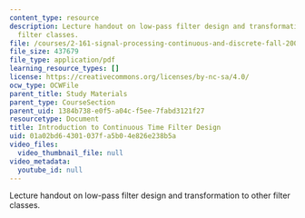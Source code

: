 ```yaml
---
content_type: resource
description: Lecture handout on low-pass filter design and transformation to other
  filter classes.
file: /courses/2-161-signal-processing-continuous-and-discrete-fall-2008/01a02bd64301037fa5b04e826e238b5a_lpfdesign.pdf
file_size: 437679
file_type: application/pdf
learning_resource_types: []
license: https://creativecommons.org/licenses/by-nc-sa/4.0/
ocw_type: OCWFile
parent_title: Study Materials
parent_type: CourseSection
parent_uid: 1384b738-e0f5-a04c-f5ee-7fabd3121f27
resourcetype: Document
title: Introduction to Continuous Time Filter Design
uid: 01a02bd6-4301-037f-a5b0-4e826e238b5a
video_files:
  video_thumbnail_file: null
video_metadata:
  youtube_id: null
---
```

Lecture handout on low-pass filter design and transformation to other filter classes.